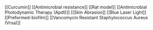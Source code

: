 [[Curcumin]]
[[Antimicrobial resistance]]
[[Rat model]]
[[Antimicrobial Photodynamic Therapy (Apdt)]]
[[Skin Abrasion]]
[[Blue Laser Light]]
[[Preformed-biofilm]]
[[Vancomycin Resistant Staphylococcus Aureus (Vrsa)]]
